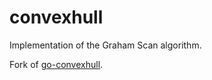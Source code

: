 convexhull
==========

Implementation of the Graham Scan algorithm.

Fork of [go-convexhull](https://github.com/hemantasapkota/go-convexhull).
